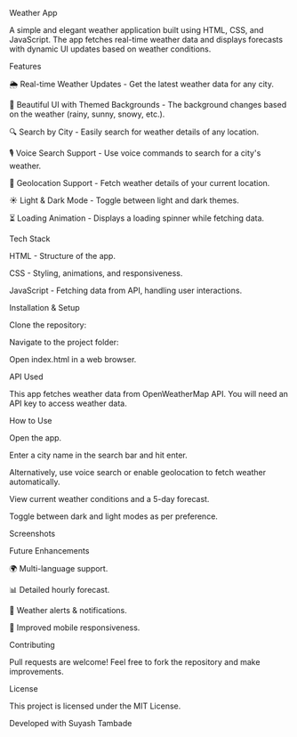 Weather App

A simple and elegant weather application built using HTML, CSS, and JavaScript. The app fetches real-time weather data and displays forecasts with dynamic UI updates based on weather conditions.

Features

🌦️ Real-time Weather Updates - Get the latest weather data for any city.

🎨 Beautiful UI with Themed Backgrounds - The background changes based on the weather (rainy, sunny, snowy, etc.).

🔍 Search by City - Easily search for weather details of any location.

🎙️ Voice Search Support - Use voice commands to search for a city's weather.

📍 Geolocation Support - Fetch weather details of your current location.

☀️ Light & Dark Mode - Toggle between light and dark themes.

⏳ Loading Animation - Displays a loading spinner while fetching data.

Tech Stack

HTML - Structure of the app.

CSS - Styling, animations, and responsiveness.

JavaScript - Fetching data from API, handling user interactions.

Installation & Setup

Clone the repository:

Navigate to the project folder:

Open index.html in a web browser.

API Used

This app fetches weather data from OpenWeatherMap API. You will need an API key to access weather data.

How to Use

Open the app.

Enter a city name in the search bar and hit enter.

Alternatively, use voice search or enable geolocation to fetch weather automatically.

View current weather conditions and a 5-day forecast.

Toggle between dark and light modes as per preference.

Screenshots



Future Enhancements

🌍 Multi-language support.

📊 Detailed hourly forecast.

🔔 Weather alerts & notifications.

📱 Improved mobile responsiveness.

Contributing

Pull requests are welcome! Feel free to fork the repository and make improvements.

License

This project is licensed under the MIT License.

Developed with Suyash Tambade
